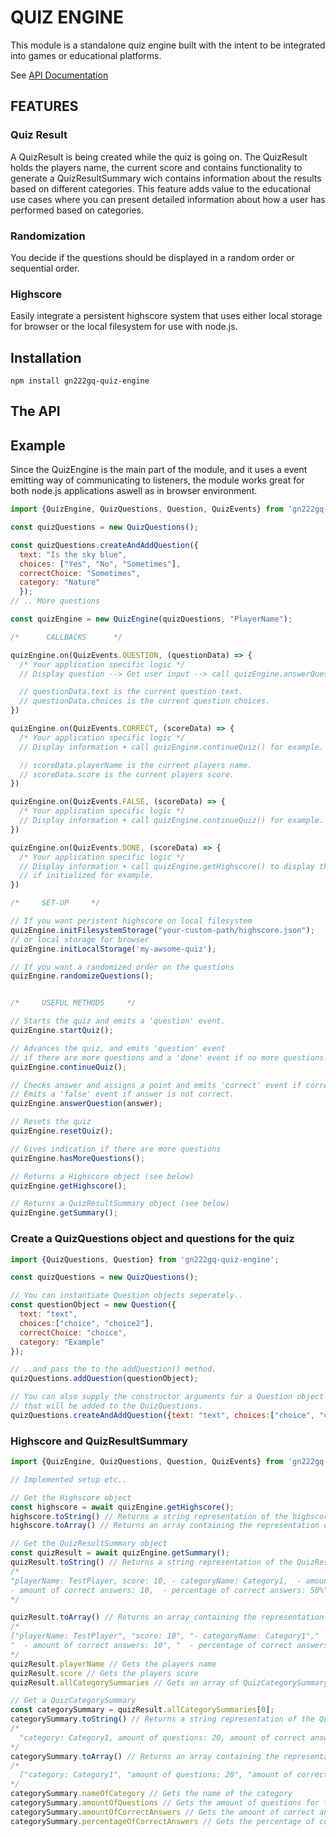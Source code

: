# QUIZ ENGINE

This module is a standalone quiz engine built with the intent to be integrated into games or educational platforms. 

See [API Documentation](https://gpnaslund.github.io/1dv610-l2-quiz-engine/)

## FEATURES
### Quiz Result
A QuizResult is being created while the quiz is going on. The QuizResult holds the players name, the current score and contains functionality to generate a QuizResultSummary wich contains information about the results based on different categories. This feature adds value to the educational use cases where you can present detailed information about how a user has performed based on categories.

### Randomization
You decide if the questions should be displayed in a random order or sequential order.

### Highscore
Easily integrate a persistent highscore system that uses either local storage for browser or the local filesystem for use with node.js.

## Installation
```
npm install gn222gq-quiz-engine
```

## The API
## Example
Since the QuizEngine is the main part of the module, and it uses a event emitting way of communicating to listeners, the module works great for both node.js applications aswell as in browser environment.
```js
import {QuizEngine, QuizQuestions, Question, QuizEvents} from 'gn222gq-quiz-engine';

const quizQuestions = new QuizQuestions();

const quizQuestions.createAndAddQuestion({
  text: "Is the sky blue", 
  choices: ["Yes", "No", "Sometimes"], 
  correctChoice: "Sometimes",
  category: "Nature"
  });
// .. More questions

const quizEngine = new QuizEngine(quizQuestions, "PlayerName");

/*      CALLBACKS      */

quizEngine.on(QuizEvents.QUESTION, (questionData) => {
  /* Your application specific logic */
  // Display question --> Get user input --> call quizEngine.answerQuestion(userInput); for example.

  // questionData.text is the current question text.
  // questionData.choices is the current question choices.
})

quizEngine.on(QuizEvents.CORRECT, (scoreData) => {
  /* Your application specific logic */
  // Display information + call quizEngine.continueQuiz() for example.

  // scoreData.playerName is the current players name.
  // scoreData.score is the current players score.
})

quizEngine.on(QuizEvents.FALSE, (scoreData) => {
  /* Your application specific logic */
  // Display information + call quizEngine.continueQuiz() for example.
})

quizEngine.on(QuizEvents.DONE, (scoreData) => {
  /* Your application specific logic */
  // Display information + call quizEngine.getHighscore() to display the persistent highscore
  // if initialized for example.
})

/*     SET-UP     */

// If you want peristent highscore on local filesystem
quizEngine.initFilesystemStorage("your-custom-path/highscore.json");
// or local storage for browser
quizEngine.initLocalStorage('my-awsome-quiz');

// If you want a randomized order on the questions
quizEngine.randomizeQuestions();


/*     USEFUL METHODS     */

// Starts the quiz and emits a 'question' event.
quizEngine.startQuiz();

// Advances the quiz, and emits 'question' event 
// if there are more questions and a 'done' event if no more questions.
quizEngine.continueQuiz();

// Checks answer and assigns a point and emits 'correct' event if corret.
// Emits a 'false' event if answer is not correct.
quizEngine.answerQuestion(answer);

// Resets the quiz
quizEngine.resetQuiz();

// Gives indication if there are more questions
quizEngine.hasMoreQuestions();

// Returns a Highscore object (see below)
quizEngine.getHighscore();

// Returns a QuizResultSummary object (see below)
quizEngine.getSummary();


```

### Create a QuizQuestions object and questions for the quiz
```js
import {QuizQuestions, Question} from 'gn222gq-quiz-engine';

const quizQuestions = new QuizQuestions();

// You can instantiate Question objects seperately..
const questionObject = new Question({
  text: "text", 
  choices:["choice", "choice2"], 
  correctChoice: "choice", 
  category: "Example"
});

// ..and pass the to the addQuestion() method.
quizQuestions.addQuestion(questionObject);

// You can also supply the constructor arguments for a Question object to the createAndAddQuestion() method to create a Question
// that will be added to the QuizQuestions.
quizQuestions.createAndAddQuestion({text: "text", choices:["choice", "choice2"], correctChoice: "choice", category: "Example"});

```

### Highscore and QuizResultSummary
```js
import {QuizEngine, QuizQuestions, Question, QuizEvents} from 'gn222gq-quiz-engine';

// Implemented setup etc..

// Get the Highscore object
const highscore = await quizEngine.getHighscore();
highscore.toString() // Returns a string representation of the highscore.
highscore.toArray() // Returns an array containing the representation of the highscore.

// Get the QuizResultSummary object
const quizResult = await quizEngine.getSummary();
quizResult.toString() // Returns a string representation of the QuizResultSummary.
/* 
"playerName: TestPlayer, score: 10, - categoryName: Category1,  - amount of questions: 20,
- amount of correct answers: 10,  - percentage of correct answers: 50%"
*/ 

quizResult.toArray() // Returns an array containing the representation of the QuizResultSummary.
/* 
["playerName: TestPlayer", "score: 10", "- categoryName: Category1","  - amount of questions: 20",
"  - amount of correct answers: 10", "  - percentage of correct answers: 50%"]
*/
quizResult.playerName // Gets the players name
quizResult.score // Gets the players score
quizResult.allCategorySummaries // Gets an array of QuizCategorySummary

// Get a QuizCategorySummary
const categorySummary = quizResult.allCategorySummaries[0];
categorySummary.toString() // Returns a string representation of the QuizCategorySummary.
/*
  "category: Category1, amount of questions: 20, amount of correct answers: 10, percentage of correct answers: 50%"
*/
categorySummary.toArray() // Returns an array containing the representation of the QuizCategorySummary.
/*
  ["category: Category1", "amount of questions: 20", "amount of correct answers: 10", "percentage of correct answers: 50%"]
*/
categorySummary.nameOfCategory // Gets the name of the category
categorySummary.amountOfQuestions // Gets the amount of questions for that category
categorySummary.amountOfCorrectAnswers // Gets the amount of correct answers
categorySummary.percentageOfCorrectAnswers // Gets the percentage of correct answers in the category.
```
